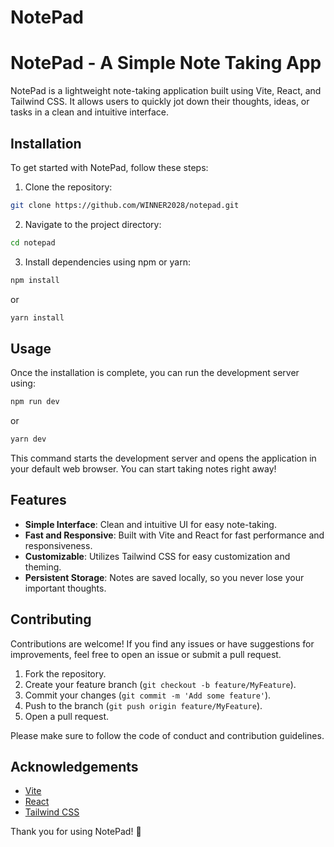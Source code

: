 # NotePad
# NotePad - A Simple Note Taking App

NotePad is a lightweight note-taking application built using Vite, React, and Tailwind CSS. It allows users to quickly jot down their thoughts, ideas, or tasks in a clean and intuitive interface.

## Installation

To get started with NotePad, follow these steps:

1. Clone the repository:

```bash
git clone https://github.com/WINNER2028/notepad.git
```

2. Navigate to the project directory:

```bash
cd notepad
```

3. Install dependencies using npm or yarn:

```bash
npm install
```
or
```bash
yarn install
```

## Usage

Once the installation is complete, you can run the development server using:

```bash
npm run dev
```
or
```bash
yarn dev
```

This command starts the development server and opens the application in your default web browser. You can start taking notes right away!

## Features

- **Simple Interface**: Clean and intuitive UI for easy note-taking.
- **Fast and Responsive**: Built with Vite and React for fast performance and responsiveness.
- **Customizable**: Utilizes Tailwind CSS for easy customization and theming.
- **Persistent Storage**: Notes are saved locally, so you never lose your important thoughts.

## Contributing

Contributions are welcome! If you find any issues or have suggestions for improvements, feel free to open an issue or submit a pull request.

1. Fork the repository.
2. Create your feature branch (`git checkout -b feature/MyFeature`).
3. Commit your changes (`git commit -m 'Add some feature'`).
4. Push to the branch (`git push origin feature/MyFeature`).
5. Open a pull request.

Please make sure to follow the code of conduct and contribution guidelines.


## Acknowledgements

- [Vite](https://vitejs.dev/)
- [React](https://reactjs.org/)
- [Tailwind CSS](https://tailwindcss.com/)



Thank you for using NotePad! 📝
